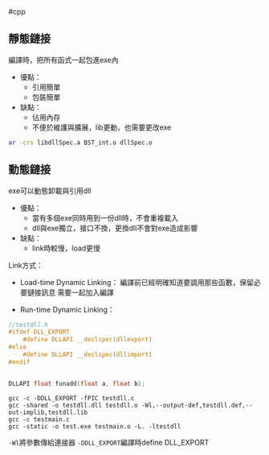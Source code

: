 #cpp

## 靜態鏈接
編譯時，把所有函式一起包進exe內
   * 優點：
      * 引用簡單
      * 包裝簡單
   * 缺點：
      * 佔用內存
      * 不便於維護與擴展，lib更動，也需要更改exe
	
```bash
ar -crs libdllSpec.a BST_int.o dllSpec.o
```
## 動態鏈接
exe可以動態卸載與引用dll
   * 優點：
      * 當有多個exe同時用到一份dll時，不會重複載入
      * dll與exe獨立，接口不換，更換dll不會對exe造成影響
   * 缺點：
      * link時較慢，load更慢

Link方式：
* Load-time Dynamic Linking：
編譯前已經明確知道要調用那些函數，保留必要鏈接訊息
需要一起加入編譯

* Run-time Dynamic Linking：
```c
//testdll.h
#ifdef DLL_EXPORT
    #define DLLAPI __declspec(dllexport)
#else
    #define DLLAPI __declspec(dllimport)
#endif


DLLAPI float funadd(float a, float b);

```
```shell
gcc -c -DDLL_EXPORT -fPIC testdll.c
gcc -shared -o testdll.dll testdll.o -Wl,--output-def,testdll.def,--out-implib,testdll.lib
gcc -c testmain.c
gcc -static -o test.exe testmain.o -L. -ltestdll
```
`-Wl`將參數傳給連接器
`-DDLL_EXPORT`編譯時define DLL_EXPORT
